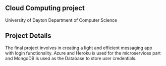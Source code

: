 ## Cloud Computing project ##
University of Dayton
Department of Computer Science

## Project Details ##
The final project involves in creating a light and efficient messaging app with login functionality. Azure and Heroku is used for the microservices part and MongoDB is used as the Database to store user credentials. 
